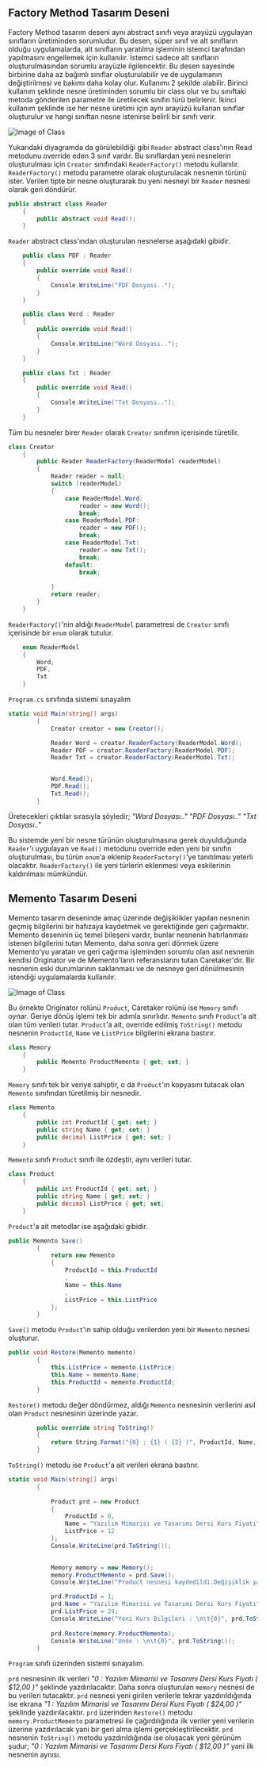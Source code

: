 ## Factory Method Tasarım Deseni

Factory Method tasarım deseni aynı abstract sınıfı veya arayüzü uygulayan sınıfların üretiminden sorumludur. Bu desen, süper sınıf ve alt sınıfların olduğu uygulamalarda, alt sınıfların yaratılma işleminin istemci tarafından yapılmasını engellemek için kullanılır. İstemci sadece alt sınıfların oluşturulmasından sorumlu arayüzle ilgilencektir. Bu desen sayesinde birbirine daha az bağımlı sınıflar oluşturulabilir ve de uygulamanın değiştirilmesi ve bakımı daha kolay olur. 
Kullanımı 2 şekilde olabilir. Birinci kullanım şeklinde nesne üretiminden sorumlu bir class olur ve bu sınıftaki metoda gönderilen parametre ile üretilecek sınıfın türü belirlenir. İkinci kullanım şeklinde ise her nesne üretimi için aynı arayüzü kullanan sınıflar oluşturulur ve hangi sınıftan nesne istenirse belirli bir sınıfı verir.

![Image of Class](https://github.com/TansuCam/yazilim-mimarisi-ve-tasarimi/blob/master/FactoryMethodTasarimDeseni.png)

Yukarıdaki diyagramda da görülebildiği gibi `Reader` abstract class'ının Read metodunu override eden 3 sınıf vardır. Bu sınıflardan yeni nesnelerin oluşturulması için `Creator` sınıfındaki `ReaderFactory()` metodu kullanılır. `ReaderFactory()` metodu parametre olarak oluşturulacak nesnenin türünü ister. Verilen tipte bir nesne oluşturarak bu yeni nesneyi bir `Reader` nesnesi olarak geri döndürür. 

```cs
public abstract class Reader
    {
        public abstract void Read();
    }
```

`Reader` abstract class'ından oluşturulan nesnelerse aşağıdaki gibidir.

```cs
    public class PDF : Reader
    {
        public override void Read()
        {
            Console.WriteLine("PDF Dosyası..");
        }
    }

    public class Word : Reader
    {
        public override void Read()
        {
            Console.WriteLine("Word Dosyası..");
        }
    }

    public class Txt : Reader
    {
        public override void Read()
        {
            Console.WriteLine("Txt Dosyası..");
        }
    }
```

Tüm bu nesneler birer `Reader` olarak `Creator` sınıfının içerisinde türetilir.

```cs
class Creator
    {
        public Reader ReaderFactory(ReaderModel readerModel)
        {
            Reader reader = null;
            switch (readerModel)
            {
                case ReaderModel.Word:
                    reader = new Word();
                    break;
                case ReaderModel.PDF:
                    reader = new PDF();
                    break;
                case ReaderModel.Txt:
                    reader = new Txt();
                    break;
                default:
                    break;
                    
            }
            return reader;
        }
    }
```

`ReaderFactory()`'nin aldığı `ReaderModel` parametresi de `Creator` sınıfı içerisinde bir `enum` olarak tutulur.

```cs
    enum ReaderModel
    {
        Word,
        PDF,
        Txt
    }
```

`Program.cs` sınıfında sistemi sınayalım

```cs
static void Main(string[] args)
        {
            Creator creator = new Creator();

            Reader Word = creator.ReaderFactory(ReaderModel.Word);
            Reader PDF = creator.ReaderFactory(ReaderModel.PDF);
            Reader Txt = creator.ReaderFactory(ReaderModel.Txt);


            Word.Read();
            PDF.Read();
            Txt.Read();
        }
```

Üretecekleri çıktılar sırasıyla şöyledir;
*"Word Dosyası.."* 
*"PDF Dosyası.."* 
*"Txt Dosyası.."*

Bu sistemde yeni bir nesne türünün oluşturulmasına gerek duyulduğunda `Reader`'ı uygulayan ve `Read()` metodunu override eden yeni bir sınıfın oluşturulması, bu türün `enum`'a eklenip `ReaderFactory()`'ye tanıtılması yeterli olacaktır. `ReaderFactory()` ile yeni türlerin eklenmesi veya eskilerinin kaldırılması mümkündür. 


## Memento Tasarım Deseni

Memento tasarım deseninde amaç üzerinde değişiklikler yapılan nesnenin geçmiş bilgilerini bir hafızaya kaydetmek ve gerektiğinde geri çağırmaktır. Memento deseninin üç temel bileşeni vardır, bunlar nesnenin hatırlanması istenen bilgilerini tutan Memento, daha sonra geri dönmek üzere Memento'yu yaratan ve geri çağırma işleminden sorumlu olan asıl nesnenin kendisi Originator ve de Memento'ların referanslarını tutan Caretaker'dır. Bir nesnenin eski durumlarının saklanması ve de nesneye geri dönülmesinin istendiği uygulamalarda kullanılır.

![Image of Class](https://github.com/TansuCam/yazilim-mimarisi-ve-tasarimi/blob/master/MementoTasarimDeseni.png)

Bu örnekte Originator rolünü `Product`, Caretaker rolünü ise `Memory` sınıfı oynar. Geriye dönüş işlemi tek bir adımla sınırlıdır. `Memento` sınıfı `Product`'a ait olan tüm verileri tutar. `Product`'a ait, override edilmiş `ToString()` metodu nesnenin `ProductId`, `Name` ve `ListPrice` bilgilerini ekrana bastırır.

```cs
class Memory
    {
        public Memento ProductMemento { get; set; }
    }
```
`Memory` sınıfı tek bir veriye sahiptir, o da `Product`'ın kopyasını tutacak olan `Memento` sınıfından türetilmiş bir nesnedir.

```cs
class Memento
    {
        public int ProductId { get; set; }
        public string Name { get; set; }
        public decimal ListPrice { get; set; }
    }
```
`Memento` sınıfı `Product` sınıfı ile özdeştir, aynı verileri tutar.

```cs
class Product
    {
        public int ProductId { get; set; }
        public string Name { get; set; }
        public decimal ListPrice { get; set; 
    }
```
`Product`'a ait metodlar ise aşağıdaki gibidir.

```cs
public Memento Save()
        {
            return new Memento
            {
                ProductId = this.ProductId
                ,
                Name = this.Name
                ,
                ListPrice = this.ListPrice
            };
        }
```
`Save()` metodu `Product`'ın sahip olduğu verilerden yeni bir `Memento` nesnesi oluşturur.


```cs
public void Restore(Memento memento)
        {
            this.ListPrice = memento.ListPrice;
            this.Name = memento.Name;
            this.ProductId = memento.ProductId;
        }
```
`Restore()` metodu değer döndürmez, aldığı `Memento` nesnesinin verilerini asıl olan `Product` nesnesinin üzerinde yazar.

```cs
        public override string ToString()
        {
            return String.Format("{0} : {1} ( {2} )", ProductId, Name, ListPrice.ToString("C2"));
        }
```
`ToString()` metodu ise `Product`'a ait verileri ekrana bastırır.

```cs
static void Main(string[] args)
        {
         
            Product prd = new Product
            {
                ProductId = 0,
                Name = "Yazılım Mimarisi ve Tasarımı Dersi Kurs Fiyatı",
                ListPrice = 12
            };
            Console.WriteLine(prd.ToString());

                  
            Memory memory = new Memory();  
            memory.ProductMemento = prd.Save();
            Console.WriteLine("Product nesnesi kaydedildi.Değişiklik yapılıyor..");

            prd.ProductId = 1;
            prd.Name = "Yazılım Mimarisi ve Tasarımı Dersi Kurs Fiyatı";
            prd.ListPrice = 24;
            Console.WriteLine("Yeni Kurs Bilgileri : \n\t{0}", prd.ToString());
 
            prd.Restore(memory.ProductMemento);
            Console.WriteLine("Undo : \n\t{0}", prd.ToString());
        }
```
`Program` sınıfı üzerinden sistemi sınayalım.

`prd` nesnesinin ilk verileri *"0 : Yazılım Mimarisi ve Tasarımı Dersi Kurs Fiyatı ( $12,00 )"* şeklinde yazdırılacaktır.
Daha sonra oluşturulan `memory` nesnesi de bu verileri tutacaktır. `prd` nesnesi yeni girilen verilerle tekrar yazdırıldığında ise ekrana *"1 : Yazılım Mimarisi ve Tasarımı Dersi Kurs Fiyatı ( $24,00 )"* şeklinde yazdırılacaktır. `prd` üzerinden `Restore()` metodu `memory.ProductMemento` parametresi ile çağırdılığında ilk veriler yeni verilerin üzerine yazdırılacak yani bir geri alma işlemi gerçekleştirilecektir. `prd` nesnenin `ToString()` metodu yazdırıldığında ise oluşacak yeni görünüm şudur; *"0 : Yazılım Mimarisi ve Tasarımı Dersi Kurs Fiyatı ( $12,00 )"* yani ilk nesnenin aynısı.
